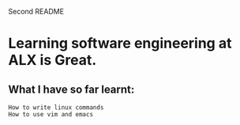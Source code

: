 Second README
# Learning software engineering at ALX is Great.
## What I have so far learnt:
~~~
How to write linux commands
How to use vim and emacs
~~~

